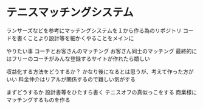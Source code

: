 # テニスマッチングシステム
ランサーズなどを参考にマッチングシステムを１から作る為のリポジトリ
コードを書くことより設計等を細かくやることをメインに

やりたい事
    コーチとお客さんのマッチング
    お客さん同士のマッチング
    最終的にはフリーのコーチがみんな登録するサイトが作れたら嬉しい


収益化する方法をどうするか？
    かなり後になるとは思うが、考えて作った方がいい
    料金仲介はリアルが関係するので難しい気がする


まずどうするか
    設計書等をひたすら書く
    テニスオフの真似っこをする
    商業様にマッチングするものを作る
